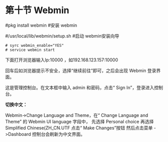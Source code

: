 # 第十节 Webmin

\#pkg install  webmin  #安装 webmin

\#/usr/local/lib/webmin/setup.sh  #启动 webmin安装向导

```
# syrc webmin_enable="YES"
# service webmin start
```

下面打开浏览器输入Ip:10000 ，如192.168.123.157:10000

回车后如浏览器提示不安全，选择“继续前往”即可，之后会出现 Webmin 登录界面。

这是管理控制台。在文本框中输入 admin 和密码，点击“ Sign In”，登录进入控制台。

**切换中文：**

Webmin->Change Language and Theme，在“ Change Language and Theme” 的 Webmin UI language 字段中， 先选择 Personal choice 再选择 Simplified Chinese(ZH\_CN.UTF 点击“ Make Changes”按钮 然后点击菜单 ->Dashboard 控制台会刷新为中文界面。



